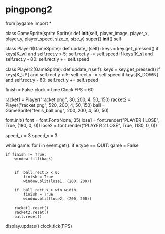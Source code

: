 # pingpong2
from pygame import *


class GameSprite(sprite.Sprite):
    def __init__(self, player_image, player_x, player_y, player_speed, size_x, size_y)
        super().__init__()
        self

class Player1(GameSprite):
    def update_l(self):
        keys = key.get_pressed()
        if keys[K_w] and self.rect.y > 5:
            self.rect.y -= self.speed
        if keys[K_s] and self.rect.y - 80:
            self.rect.y += self.speed

class Player2(GameSprite):
    def update_r(self):
        keys = key.get_pressed()
        if keys[K_UP] and self.rect.y > 5:
            self.rect.y -= self.speed
        if keys[K_DOWN] and self.rect.y - 80:
            self.rect.y += self.speed

finish = False
clock = time.Clock
FPS = 60

racket1 = Player("racket.png", 30, 200, 4, 50, 150)
racket2 = Player("racket.png", 520, 200, 4, 50, 150)
ball = GameSprite("tenis_ball.png", 200, 200, 4, 50, 50)

font.init()
font = font.Font(None, 35)
lose1 = font.render("PLAYER 1 LOSE", True, (180, 0, 0))
lose2 = font.render("PLAYER 2 LOSE", True, (180, 0, 0))

speed_x = 3
speed_y = 3

while game:
    for i in event.get():
        if e.type == QUIT:
            game = False

    if finish != True:
        window.fill(back)
        

        if  ball.rect.x < 0:
            finish = True
            window.blit(lose1, (200, 200))

        if  ball.rect.x > win_width:
            finish = True
            window.blit(lose2, (200, 200))

        racket1.reset()
        racket2.reset()
        ball.reset()

display.update()
clock.tick(FPS)
